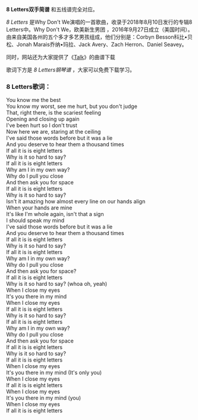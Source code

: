 

**8 Letters双手简谱** 和五线谱完全对应。

_8 Letters_ 是Why Don't We演唱的一首歌曲，收录于2018年8月10日发行的专辑8 Letters中。Why Don't
We，欧美新生男团 ，2016年9月27日成立（美国时间）。由来自美国各州的五个多才多艺男孩组成，他们分别是：Corbyn
Besson科比•贝松、Jonah Marais乔纳•玛拉、Jack Avery、Zach Herron、Daniel Seavey。

同时，网站还为大家提供了《[Talk](Music-9430-Talk-Why-Dont-We.html "Talk")》的曲谱下载

歌词下方是 _8 Letters钢琴谱_ ，大家可以免费下载学习。

### 8 Letters歌词：

You know me the best  
You know my worst, see me hurt, but you don't judge  
That, right there, is the scariest feeling  
Opening and closing up again  
I've been hurt so I don't trust  
Now here we are, staring at the ceiling  
I've said those words before but it was a lie  
And you deserve to hear them a thousand times  
If all it is is eight letters  
Why is it so hard to say?  
If all it is is eight letters  
Why am I in my own way?  
Why do I pull you close  
And then ask you for space  
If all it is is eight letters  
Why is it so hard to say?  
Isn't it amazing how almost every line on our hands align  
When your hands are mine  
It's like I'm whole again, isn't that a sign  
I should speak my mind  
I've said those words before but it was a lie  
And you deserve to hear them a thousand times  
If all it is is eight letters  
Why is it so hard to say?  
If all it is is eight letters  
Why am I in my own way?  
Why do I pull you close  
And then ask you for space?  
If all it is is eight letters  
Why is it so hard to say? (whoa oh, yeah)  
When I close my eyes  
It's you there in my mind  
When I close my eyes  
If all it is is eight letters  
Why is it so hard to say?  
If all it is is eight letters  
Why am I in my own way?  
Why do I pull you close  
And then ask you for space  
If all it is is eight letters  
Why is it so hard to say?  
If all it is is eight letters  
When I close my eyes  
It's you there in my mind (It's only you)  
When I close my eyes  
If all it is is eight letters  
When I close my eyes  
It's you there in my mind (you)  
When I close my eyes  
If all it is is eight letters

